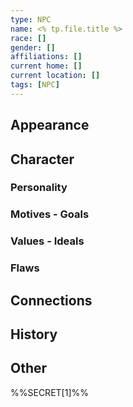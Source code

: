 ```yaml
---
type: NPC 
name: <% tp.file.title %>
race: [] 
gender: [] 
affiliations: [] 
current home: []
current location: [] 
tags: [NPC]
---
```


## Appearance


## Character

### Personality

### Motives - Goals

### Values - Ideals

### Flaws

## Connections

## History

## Other

%%SECRET[1]%%







